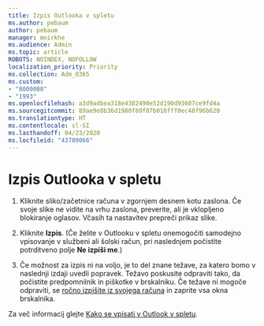 ```yaml
---
title: Izpis Outlooka v spletu
ms.author: pebaum
author: pebaum
manager: mnirkhe
ms.audience: Admin
ms.topic: article
ROBOTS: NOINDEX, NOFOLLOW
localization_priority: Priority
ms.collection: Adm_O365
ms.custom:
- "8000008"
- "1993"
ms.openlocfilehash: a3d9adbea318e4302490e52d190d93607ce9fd4a
ms.sourcegitcommit: 89ae9e8b36d1980f89f07b016fff0ec48f96b620
ms.translationtype: HT
ms.contentlocale: sl-SI
ms.lasthandoff: 04/23/2020
ms.locfileid: "43789066"
---
```

# <a name="sign-out-of-outlook-on-the-web"></a>Izpis Outlooka v spletu

1. Kliknite sliko/začetnice računa v zgornjem desnem kotu zaslona. Če svoje slike ne vidite na vrhu zaslona, preverite, ali je vklopljeno blokiranje oglasov. Včasih ta nastavitev prepreči prikaz slike.

2. Kliknite **Izpis**. (Če želite v Outlooku v spletu onemogočiti samodejno vpisovanje v službeni ali šolski račun, pri naslednjem počistite potrditveno polje **Ne izpiši me**.)

3. Če možnost za izpis ni na voljo, je to del znane težave, za katero bomo v naslednji izdaji uvedli popravek.  Težavo poskusite odpraviti tako, da počistite predpomnilnik in piškotke v brskalniku.  Če težave ni mogoče odpraviti, se [ročno izpišite iz svojega računa](https://login.live.com/logout.srf) in zaprite vsa okna brskalnika.

Za več informacij glejte [Kako se vpisati v Outlook v spletu](https://support.office.com/article/how-to-sign-in-to-outlook-on-the-web-763fab4d-0138-4814-b450-37fc286bcb79).
